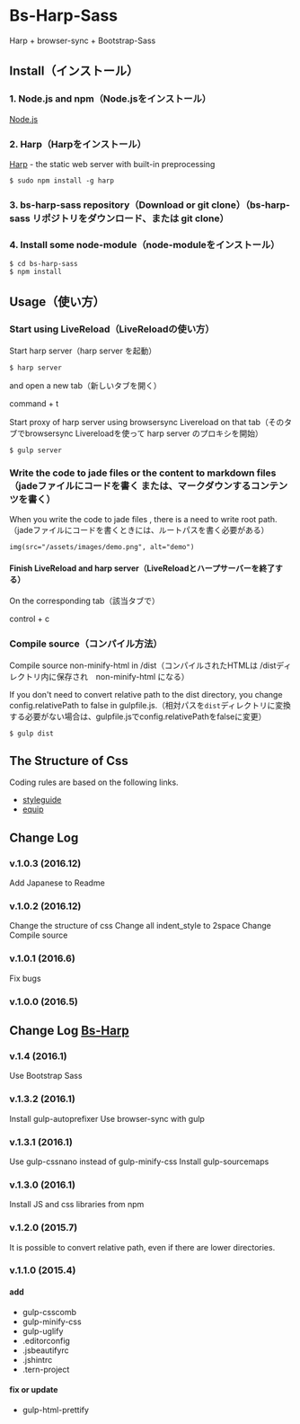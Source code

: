# Bs-Harp-Sass

Harp + browser-sync + Bootstrap-Sass

## Install（インストール）

### 1. Node.js and npm（Node.jsをインストール）

[Node.js](http://nodejs.org/)

### 2. Harp（Harpをインストール）

[Harp](http://harpjs.com/) - the static web server with built-in preprocessing

```
$ sudo npm install -g harp
```

### 3. bs-harp-sass repository（Download or git clone）（bs-harp-sass リポジトリをダウンロード、または git clone）


### 4. Install some node-module（node-moduleをインストール）

```
$ cd bs-harp-sass
$ npm install
```

## Usage（使い方）

### Start using LiveReload（LiveReloadの使い方）

Start harp server（harp server を起動）

```
$ harp server
```

and open a new tab（新しいタブを開く）

command + t


Start proxy of harp server using browsersync Livereload on that tab（そのタブでbrowsersync Livereloadを使って harp server のプロキシを開始）

```
$ gulp server
```

### Write the code to jade files or the content to markdown files（jadeファイルにコードを書く または、マークダウンするコンテンツを書く）

When you write the code to jade files , there is a need to write root path.（jadeファイルにコードを書くときには、ルートパスを書く必要がある）

```_layout.jade
img(src="/assets/images/demo.png", alt="demo")
```

#### Finish LiveReload and harp server（LiveReloadとハープサーバーを終了する）

On the corresponding tab（該当タブで）

control + c

### Compile source（コンパイル方法）

Compile source non-minify-html in /dist（コンパイルされたHTMLは  /distディレクトリ内に保存され　non-minify-html になる）

If you don't need to convert relative path to the dist directory, you change config.relativePath to false in gulpfile.js.（相対パスを`dist`ディレクトリに変換する必要がない場合は、gulpfile.jsでconfig.relativePathをfalseに変更）

```
$ gulp dist
```

## The Structure of Css

Coding rules are based on the following links.

- [styleguide](https://github.com/manabuyasuda/styleguide)
- [equip](https://github.com/manabuyasuda/equip)

## Change Log

### v.1.0.3 (2016.12)
Add Japanese to Readme

### v.1.0.2 (2016.12)
Change the structure of css
Change all indent_style to 2space
Change Compile source

### v.1.0.1 (2016.6)
Fix bugs

### v.1.0.0 (2016.5)


## Change Log [Bs-Harp](https://github.com/kozaru/bs-harp)

### v.1.4 (2016.1)
Use Bootstrap Sass

### v.1.3.2 (2016.1)
Install gulp-autoprefixer
Use browser-sync with gulp

### v.1.3.1 (2016.1)

Use gulp-cssnano instead of gulp-minify-css
Install gulp-sourcemaps

### v.1.3.0 (2016.1)

Install JS and css libraries from npm

### v.1.2.0 (2015.7)

It is possible to convert relative path, even if there are lower directories.

### v.1.1.0 (2015.4)

#### add
- gulp-csscomb
- gulp-minify-css
- gulp-uglify
- .editorconfig
- .jsbeautifyrc
- .jshintrc
- .tern-project

#### fix or update
- gulp-html-prettify
